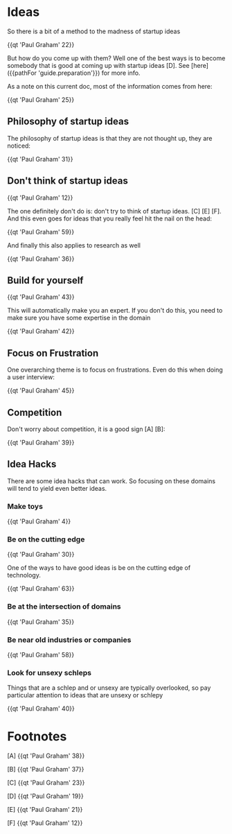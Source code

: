 # Ideas

So there is a bit of a method to the madness of startup ideas

{{qt 'Paul Graham' 22}}

But how do you come up with them? Well one of the best ways is to become somebody that is good at coming up with startup ideas [D]. See [here]({{pathFor 'guide.preparation'}}) for more info.

As a note on this current doc, most of the information comes from here:

{{qt 'Paul Graham' 25}}

## Philosophy of startup ideas

The philosophy of startup ideas is that they are not thought up, they are noticed:

{{qt 'Paul Graham' 31}}

## Don't think of startup ideas

{{qt 'Paul Graham' 12}}

The one definitely don't do is: don't try to think of startup ideas. [C] [E] [F]. And this even goes for ideas that you really feel hit the nail on the head:

{{qt 'Paul Graham' 59}}

And finally this also applies to research as well

{{qt 'Paul Graham' 36}}

## Build for yourself

{{qt 'Paul Graham' 43}}

This will automatically make you an expert. If you don't do this, you need to make sure you have some expertise in the domain

{{qt 'Paul Graham' 42}}

## Focus on Frustration

One overarching theme is to focus on frustrations. Even do this when doing a user interview:

{{qt 'Paul Graham' 45}}

## Competition

Don't worry about competition, it is a good sign [A] [B]:

{{qt 'Paul Graham' 39}}

## Idea Hacks

There are some idea hacks that can work. So focusing on these domains will tend to yield even better ideas.

### Make toys

{{qt 'Paul Graham' 4}}

### Be on the cutting edge

{{qt 'Paul Graham' 30}}

One of the ways to have good ideas is be on the cutting edge of technology.

{{qt 'Paul Graham' 63}}

### Be at the intersection of domains

{{qt 'Paul Graham' 35}}

### Be near old industries or companies

{{qt 'Paul Graham' 58}}

### Look for unsexy schleps

Things that are a schlep and or unsexy are typically overlooked, so pay particular attention to ideas that are unsexy or schlepy

{{qt 'Paul Graham' 40}}

# Footnotes

[A] {{qt 'Paul Graham' 38}}

[B] {{qt 'Paul Graham' 37}}

[C] {{qt 'Paul Graham' 23}}

[D] {{qt 'Paul Graham' 19}}

[E] {{qt 'Paul Graham' 21}}

[F] {{qt 'Paul Graham' 12}}
